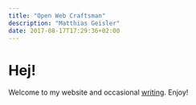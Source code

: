 ```yaml
---
title: "Open Web Craftsman"
description: "Matthias Geisler"
date: 2017-08-17T17:29:36+02:00
---
```

# Hej!

Welcome to my website and occasional [writing](/writing/). Enjoy!
